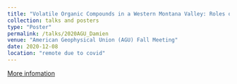 ```yaml
---
title: "Volatile Organic Compounds in a Western Montana Valley: Roles of Residential Wood Burning and Impacts of SARS-CoV-2 Shutdowns"
collection: talks and posters
type: "Poster"
permalink: /talks/2020AGU_Damien
venue: "American Geophysical Union (AGU) Fall Meeting"
date: 2020-12-08
location: "remote due to covid"
---
```

[More infomation](https://agu.confex.com/agu/fm20/meetingapp.cgi/Paper/732895)
